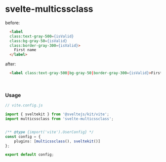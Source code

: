 # svelte-multicssclass

before:

```html
  <label
  class:text-gray-500={isValid}
  class:bg-gray-50={isValid}
  class:border-gray-300={isValid}>
    First name
  </label>
```

after:

```html
  <label class:text-gray-500|bg-gray-50|border-gray-300={isValid}>First name</label>
```

&nbsp;

### Usage

```ts
// vite.config.js

import { sveltekit } from '@sveltejs/kit/vite';
import multicssclass from 'svelte-multicssclass';


/** @type {import('vite').UserConfig} */
const config = {
	plugins: [multicssclass(), sveltekit()]
};

export default config;
```
